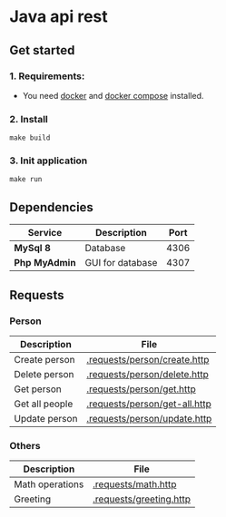 # Java api rest

## Get started

### 1. Requirements:
- You need [docker](https://docs.docker.com/get-docker/) and [docker compose](https://docs.docker.com/compose/install/) installed.

### 2. Install

```
make build
```

### 3. Init application

```
make run
```

## Dependencies
| Service         | Description      | Port |
|-----------------|------------------|------|
| **MySql 8**     | Database         | 4306 |
| **Php MyAdmin** | GUI for database | 4307 |

## Requests

### Person

| Description    | File                                                           |
|----------------|----------------------------------------------------------------|
| Create person  | [.requests/person/create.http](.requests/person/create.http)   |
| Delete person  | [.requests/person/delete.http](.requests/person/delete.http)   |
| Get person     | [.requests/person/get.http](.requests/person/get.http)         |
| Get all people | [.requests/person/get-all.http](.requests/person/get-all.http) |
| Update person  | [.requests/person/update.http](.requests/person/update.http)   |

### Others

| Description     | File                                               |
|-----------------|----------------------------------------------------|
| Math operations | [.requests/math.http](.requests/math.http)         |
| Greeting        | [.requests/greeting.http](.requests/greeting.http) |
